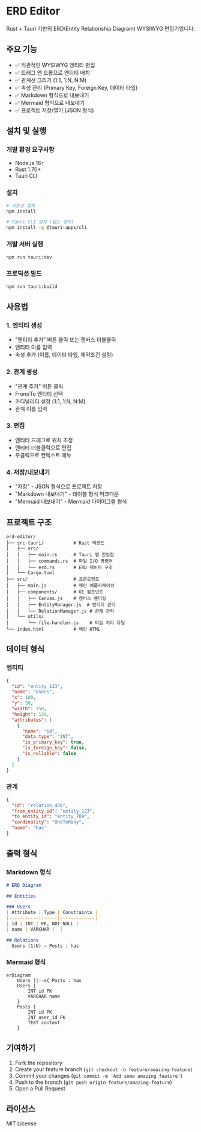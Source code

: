 # ERD Editor

Rust + Tauri 기반의 ERD(Entity Relationship Diagram) WYSIWYG 편집기입니다.

## 주요 기능

- ✅ 직관적인 WYSIWYG 엔티티 편집
- ✅ 드래그 앤 드롭으로 엔티티 배치
- ✅ 관계선 그리기 (1:1, 1:N, N:M)
- ✅ 속성 관리 (Primary Key, Foreign Key, 데이터 타입)
- ✅ Markdown 형식으로 내보내기
- ✅ Mermaid 형식으로 내보내기
- ✅ 프로젝트 저장/열기 (JSON 형식)

## 설치 및 실행

### 개발 환경 요구사항

- Node.js 16+
- Rust 1.70+
- Tauri CLI

### 설치

```bash
# 의존성 설치
npm install

# Tauri CLI 설치 (없는 경우)
npm install -g @tauri-apps/cli
```

### 개발 서버 실행

```bash
npm run tauri:dev
```

### 프로덕션 빌드

```bash
npm run tauri:build
```

## 사용법

### 1. 엔티티 생성
- "엔티티 추가" 버튼 클릭 또는 캔버스 더블클릭
- 엔티티 이름 입력
- 속성 추가 (이름, 데이터 타입, 제약조건 설정)

### 2. 관계 생성
- "관계 추가" 버튼 클릭
- From/To 엔티티 선택
- 카디널리티 설정 (1:1, 1:N, N:M)
- 관계 이름 입력

### 3. 편집
- 엔티티 드래그로 위치 조정
- 엔티티 더블클릭으로 편집
- 우클릭으로 컨텍스트 메뉴

### 4. 저장/내보내기
- "저장" - JSON 형식으로 프로젝트 저장
- "Markdown 내보내기" - 테이블 형식 마크다운
- "Mermaid 내보내기" - Mermaid 다이어그램 형식

## 프로젝트 구조

```
erd-editor/
├── src-tauri/           # Rust 백엔드
│   ├── src/
│   │   ├── main.rs      # Tauri 앱 진입점
│   │   ├── commands.rs  # 파일 I/O 명령어
│   │   └── erd.rs       # ERD 데이터 구조
│   └── Cargo.toml
├── src/                 # 프론트엔드
│   ├── main.js          # 메인 애플리케이션
│   ├── components/      # UI 컴포넌트
│   │   ├── Canvas.js    # 캔버스 렌더링
│   │   ├── EntityManager.js  # 엔티티 관리
│   │   └── RelationManager.js # 관계 관리
│   └── utils/
│       └── file-handler.js    # 파일 처리 유틸
└── index.html           # 메인 HTML
```

## 데이터 형식

### 엔티티
```json
{
  "id": "entity_123",
  "name": "Users",
  "x": 100,
  "y": 50,
  "width": 150,
  "height": 120,
  "attributes": [
    {
      "name": "id",
      "data_type": "INT",
      "is_primary_key": true,
      "is_foreign_key": false,
      "is_nullable": false
    }
  ]
}
```

### 관계
```json
{
  "id": "relation_456",
  "from_entity_id": "entity_123",
  "to_entity_id": "entity_789",
  "cardinality": "OneToMany",
  "name": "has"
}
```

## 출력 형식

### Markdown 형식
```markdown
# ERD Diagram

## Entities

### Users
| Attribute | Type | Constraints |
|-----------|------|-------------|
| id | INT | PK, NOT NULL |
| name | VARCHAR |  |

## Relations
- Users (1:N) → Posts : has
```

### Mermaid 형식
```mermaid
erDiagram
    Users ||--o{ Posts : has
    Users {
        INT id PK
        VARCHAR name
    }
    Posts {
        INT id PK
        INT user_id FK
        TEXT content
    }
```

## 기여하기

1. Fork the repository
2. Create your feature branch (`git checkout -b feature/amazing-feature`)
3. Commit your changes (`git commit -m 'Add some amazing feature'`)
4. Push to the branch (`git push origin feature/amazing-feature`)
5. Open a Pull Request

## 라이선스

MIT License